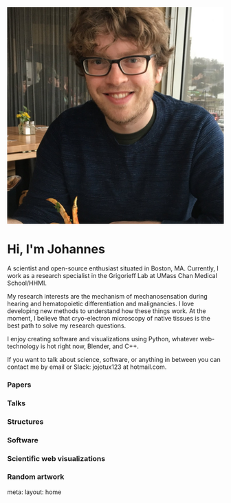 <img src="/me.jpg" class="w-72 m-auto rounded-full shadow-2xl border-4 border-blue-500"/>
<div class="text-center mt-6">
  <h1 class="text-4xl font-bold">Hi, I'm Johannes</h1>
  <p class="text-xl mt-4">A scientist and open-source enthusiast situated in Boston, MA. Currently, I work as a research specialist in the Grigorieff Lab at UMass Chan Medical School/HHMI.</p>
  <p class="text-lg mt-4">My research interests are the mechanism of mechanosensation during hearing and hematopoietic differentiation and malignancies. I love developing new methods to understand how these things work. At the moment, I believe that cryo-electron microscopy of native tissues is the best path to solve my research questions.</p>
  <p class="text-lg mt-4">I enjoy creating software and visualizations using Python, whatever web-technology is hot right now, Blender, and C++.</p>
  <p class="text-lg mt-4">If you want to talk about science, software, or anything in between you can contact me by email or Slack: jojotux123 at hotmail.com.</p>
</div>

### Papers

<PaperList></PaperList>

### Talks

<TalkList></TalkList>

### Structures

### Software

<SoftwareList></SoftwareList>

### Scientific web visualizations

<VisList></VisList>

### Random artwork

<route lang="yaml">
meta:
  layout: home
</route>